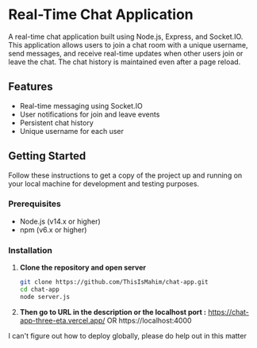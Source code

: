 # Real-Time Chat Application

A real-time chat application built using Node.js, Express, and Socket.IO. This application allows users to join a chat room with a unique username, send messages, and receive real-time updates when other users join or leave the chat. The chat history is maintained even after a page reload.

## Features

- Real-time messaging using Socket.IO
- User notifications for join and leave events
- Persistent chat history
- Unique username for each user

## Getting Started

Follow these instructions to get a copy of the project up and running on your local machine for development and testing purposes.

### Prerequisites

- Node.js (v14.x or higher)
- npm (v6.x or higher)

### Installation

1. **Clone the repository and open server**

   ```bash
   git clone https://github.com/ThisIsMahim/chat-app.git
   cd chat-app
   node server.js
    ```
2. **Then go to URL in the description or the localhost port :** https://chat-app-three-eta.vercel.app/ OR https://localhost:4000


I can't figure out how to deploy globally, please do help out in this matter
